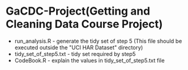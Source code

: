 # GaCDC-Project(Getting and Cleaning Data Course Project)
* run_analysis.R - generate the tidy set of step 5 (This file should be executed outside the "UCI HAR Dataset" directory)
* tidy_set_of_step5.txt - tidy set required by step5
* CodeBook.R - explain the values in tidy_set_of_step5.txt file
